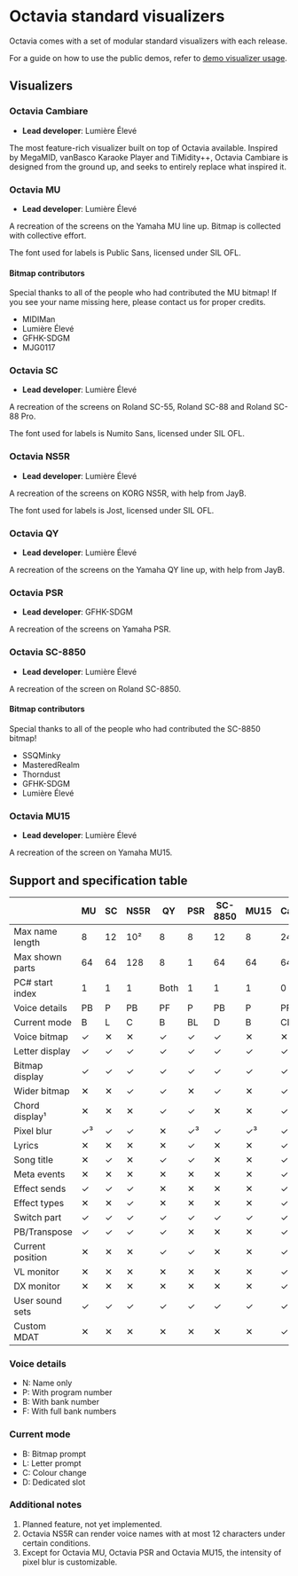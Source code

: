# Octavia standard visualizers
Octavia comes with a set of modular standard visualizers with each release.

For a guide on how to use the public demos, refer to [demo visualizer usage](../demo/scr.md).

## Visualizers
### Octavia Cambiare
* **Lead developer**: Lumière Élevé

The most feature-rich visualizer built on top of Octavia available. Inspired by MegaMID, vanBasco Karaoke Player and TiMidity++, Octavia Cambiare is designed from the ground up, and seeks to entirely replace what inspired it.

### Octavia MU
* **Lead developer**: Lumière Élevé

A recreation of the screens on the Yamaha MU line up. Bitmap is collected with collective effort.

The font used for labels is Public Sans, licensed under SIL OFL.

#### Bitmap contributors
Special thanks to all of the people who had contributed the MU bitmap! If you see your name missing here, please contact us for proper credits.

* MIDIMan
* Lumière Élevé
* GFHK-SDGM
* MJG0117

### Octavia SC
* **Lead developer**: Lumière Élevé

A recreation of the screens on Roland SC-55, Roland SC-88 and Roland SC-88 Pro.

The font used for labels is Numito Sans, licensed under SIL OFL.

### Octavia NS5R
* **Lead developer**: Lumière Élevé

A recreation of the screens on KORG NS5R, with help from JayB.

The font used for labels is Jost, licensed under SIL OFL.

### Octavia QY
* **Lead developer**: Lumière Élevé

A recreation of the screens on the Yamaha QY line up, with help from JayB.

### Octavia PSR
* **Lead developer**: GFHK-SDGM

A recreation of the screens on Yamaha PSR.

### Octavia SC-8850
* **Lead developer**: Lumière Élevé

A recreation of the screen on Roland SC-8850.

#### Bitmap contributors
Special thanks to all of the people who had contributed the SC-8850 bitmap!

* SSQMinky
* MasteredRealm
* Thorndust
* GFHK-SDGM
* Lumière Élevé

### Octavia MU15
* **Lead developer**: Lumière Élevé

A recreation of the screen on Yamaha MU15.

## Support and specification table
|                  | MU | SC | NS5R | QY | PSR | SC-8850 | MU15 | Cambiare | TUI |
| ---------------- | -- | -- | ---- | -- | --- | ------- | ---- | -------- | --- |
| Max name length  | 8  | 12 | 10²  | 8  | 8   | 12      | 8    | 24       | 8   |
| Max shown parts  | 64 | 64 | 128  | 8  | 1   | 64      | 64   | 64       | 16  |
| PC# start index  | 1  | 1  | 1    | Both | 1 | 1       | 1    | 0        | N/A |
| Voice details    | PB | P  | PB   | PF | P   | PB      | P    | PF       | N   |
| Current mode     | B  | L  | C    | B  | BL  | D       | B    | CD       | D   |
| Voice bitmap     | ✓  | ✕  | ✕    | ✓  | ✓   | ✓       | ✕    | ✕        | ✕   |
| Letter display   | ✓  | ✓  | ✓    | ✓  | ✓   | ✓       | ✓    | ✓        | ✓   |
| Bitmap display   | ✓  | ✓  | ✓    | ✓  | ✓   | ✓       | ✓    | ✓        | ✓   |
| Wider bitmap     | ✕  | ✕  | ✓    | ✓  | ✕   | ✓       | ✕    | ✓        | ✕   |
| Chord display¹   | ✕  | ✕  | ✕    | ✓  | ✓   | ✕       | ✕    | ✓        | ✕   |
| Pixel blur       | ✓³ | ✓  | ✓    | ✕  | ✓³  | ✓       | ✓³   | ✓        | ✕   |
| Lyrics           | ✕  | ✕  | ✕    | ✕  | ✓   | ✕       | ✕    | ✓        | ✓   |
| Song title       | ✕  | ✓  | ✕    | ✓  | ✓   | ✕       | ✕    | ✓        | ✓   |
| Meta events      | ✕  | ✕  | ✕    | ✕  | ✕   | ✕       | ✕    | ✓        | ✓   |
| Effect sends     | ✓  | ✓  | ✓    | ✕  | ✕   | ✕       | ✕    | ✓        | ✓   |
| Effect types     | ✕  | ✕  | ✓    | ✕  | ✕   | ✕       | ✕    | ✓        | ✕   |
| Switch part      | ✓  | ✓  | ✓    | ✓  | ✓   | ✓       | ✓    | ✓        | ✕   |
| PB/Transpose     | ✓  | ✓  | ✓    | ✓  | ✕   | ✕       | ✕    | ✓        | ✓   |
| Current position | ✕  | ✕  | ✕    | ✓  | ✓   | ✕       | ✕    | ✓        | ✓   |
| VL monitor       | ✕  | ✕  | ✕    | ✕  | ✕   | ✕       | ✕    | ✓        | ✕   |
| DX monitor       | ✕  | ✕  | ✕    | ✕  | ✕   | ✕       | ✕    | ✓        | ✕   |
| User sound sets  | ✓  | ✓  | ✓    | ✓  | ✓   | ✓       | ✓    | ✓        | ✓   |
| Custom MDAT      | ✕  | ✕  | ✕    | ✕  | ✕   | ✕       | ✕    | ✓        | ✕   |

### Voice details
* N: Name only
* P: With program number
* B: With bank number
* F: With full bank numbers

### Current mode
* B: Bitmap prompt
* L: Letter prompt
* C: Colour change
* D: Dedicated slot

### Additional notes
1. Planned feature, not yet implemented.
2. Octavia NS5R can render voice names with at most 12 characters under certain conditions.
3. Except for Octavia MU, Octavia PSR and Octavia MU15, the intensity of pixel blur is customizable.
